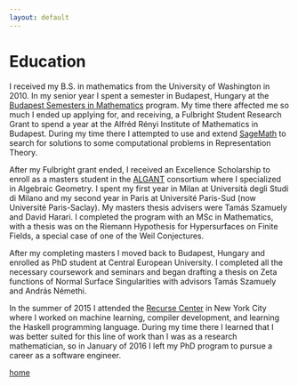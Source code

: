 ```yaml
---
layout: default
---
```


# Education

I received my B.S. in mathematics from the University of Washington in 2010. In my senior year I spent a semester in Budapest, Hungary at the [Budapest Semesters in Mathematics](https://www.budapestsemesters.com/) program. My time there affected me so much I ended up applying for, and receiving, a Fulbright Student Research Grant to spend a year at the Alfréd Rényi Institute of Mathematics in Budapest. During my time there I attempted to use and extend [SageMath](https://www.sagemath.org/) to search for solutions to some computational problems in Representation Theory.

After my Fulbright grant ended, I received an Excellence Scholarship to enroll as a masters student in the [ALGANT](https://algant.eu/) consortium where I specialized in Algebraic Geometry. I spent my first year in Milan at Università degli Studi di Milano and my second year in Paris at Université Paris-Sud (now Université Paris-Saclay). My masters thesis advisers were Tamás Szamuely and David Harari. I completed the program with an MSc in Mathematics, with a thesis was on the Riemann Hypothesis for Hypersurfaces on Finite Fields, a special case of one of the Weil Conjectures.

After my completing masters I moved back to Budapest, Hungary and enrolled as PhD student at Central European University. I completed all the necessary coursework and seminars and began drafting a thesis on Zeta functions of Normal Surface Singularities with advisors Tamás Szamuely and András Némethi.

In the summer of 2015 I attended the [Recurse Center](https://www.recurse.com/) in New York City where I worked on machine learning, compiler development, and learning the Haskell programming language. During my time there I learned that I was better suited for this line of work than I was as a research mathematician, so in January of 2016 I left my PhD program to pursue a career as a software engineer.


[home](./)